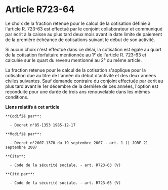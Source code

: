 # Article R723-64

Le choix de la fraction retenue pour le calcul de la cotisation définie à l'article R. 723-63 est effectué par le conjoint
collaborateur et communiqué par écrit à la caisse au plus tard deux mois avant la date limite de paiement de la première
échéance de cotisations suivant le début de son activité. 

Si aucun choix n'est effectué dans ce délai, la cotisation est égale au quart de la cotisation forfaitaire mentionnée au 1°
de l'article R. 723-63 et calculée sur le quart du revenu mentionné au 2° du même article. 

La fraction retenue pour le calcul de la cotisation s'applique pour la cotisation due au titre de l'année du début d'activité
et des deux années civiles suivantes. Sauf demande contraire du conjoint effectuée par écrit au plus tard avant le 1er
décembre de la dernière de ces années, l'option est reconduite pour une durée de trois ans renouvelable dans les mêmes
conditions.

**Liens relatifs à cet article**

	**Codifié par**:

	  - Décret n°85-1353 1985-12-17

	**Modifié par**:

	  - Décret n°2007-1370 du 19 septembre 2007 - art. 1 () JORF 21 septembre 2007

	**Cite**:

	  - Code de la sécurité sociale. - art. R723-63 (V)

	**Cité par**:

	  - Code de la sécurité sociale. - art. R723-65 (V)
